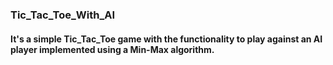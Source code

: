 <h3>Tic_Tac_Toe_With_AI</h3><h4> It's a simple Tic_Tac_Toe game with the functionality to play against an AI player implemented using a Min-Max algorithm.
